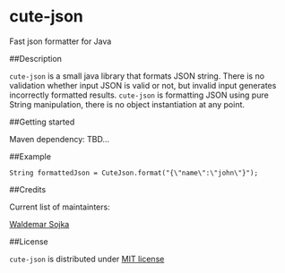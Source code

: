 # cute-json
Fast json formatter for Java

##Description

`cute-json` is a small java library that formats JSON string.
There is no validation whether input JSON is valid or not, but invalid input generates incorrectly formatted results.
`cute-json` is formatting JSON using pure String manipulation, there is no object instantiation at any point. 

##Getting started

Maven dependency:
TBD...

##Example

    String formattedJson = CuteJson.format("{\"name\":\"john\"}");

##Credits

Current list of maintainters:

[Waldemar Sojka](https://twitter.com/WaldemarSojka)

##License

`cute-json` is distributed under [MIT license](https://github.com/waso/cute-json/blob/develop/LICENSE.txt)